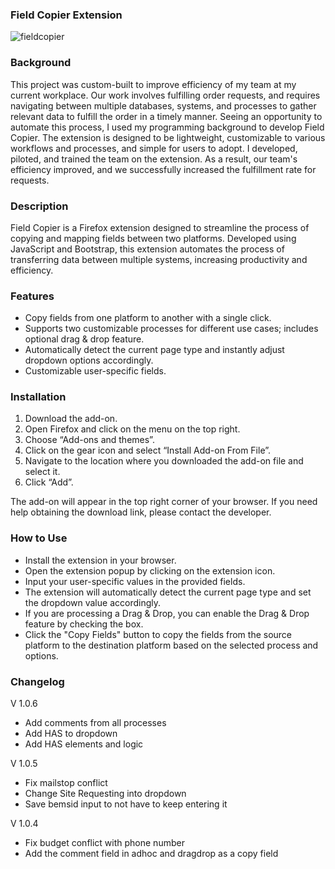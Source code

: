 ### Field Copier Extension

![fieldcopier](https://github.com/Mostafa-Wahied/copy-fields-extension/assets/97263286/1b63d21a-8f90-4773-bf68-b6377819a546)

### Background
This project was custom-built to improve efficiency of my team at my current workplace. Our work involves fulfilling order requests, and requires navigating between multiple databases, systems, and processes to gather relevant data to fulfill the order in a timely manner. Seeing an opportunity to automate this process, I used my programming background to develop Field Copier. The extension is designed to be lightweight, customizable to various workflows and processes, and simple for users to adopt. I developed, piloted, and trained the team on the extension. As a result, our team's efficiency improved, and we successfully increased the fulfillment rate for requests.

### Description
Field Copier is a Firefox extension designed to streamline the process of copying and mapping fields between two platforms. Developed using JavaScript and Bootstrap, this extension automates the process of transferring data between multiple systems, increasing productivity and efficiency.

### Features
 - Copy fields from one platform to another with a single click.
 - Supports two customizable processes for different use cases; includes optional drag & drop feature.
 - Automatically detect the current page type and instantly adjust dropdown options accordingly.
 - Customizable user-specific fields.

### Installation
1.  Download the add-on.
2.  Open Firefox and click on the menu on the top right.
3.  Choose “Add-ons and themes”.
4.  Click on the gear icon and select “Install Add-on From File”.
5.  Navigate to the location where you downloaded the add-on file and select it.
6.  Click “Add”.

The add-on will appear in the top right corner of your browser. If you need help obtaining the download link, please contact the developer.

### How to Use

 - Install the extension in your browser.
 - Open the extension popup by clicking on the extension icon.
 - Input your user-specific values in the provided fields.
 - The extension will automatically detect the current page type and set the dropdown value accordingly.
 - If you are processing a Drag & Drop, you can enable the Drag & Drop feature by checking the box.
 - Click the "Copy Fields" button to copy the fields from the source platform to the destination platform based on the selected process and options.

### Changelog
V 1.0.6
- Add comments from all processes
- Add HAS to dropdown
- Add HAS elements and logic

V 1.0.5
- Fix mailstop conflict
- Change Site Requesting into dropdown
- Save bemsid input to not have to keep entering it

V 1.0.4
- Fix budget conflict with phone number
- Add the comment field in adhoc and dragdrop as a copy field
